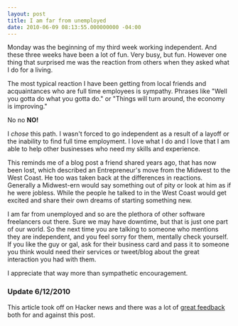 ```yaml
---
layout: post
title: I am far from unemployed
date: 2010-06-09 08:13:55.000000000 -04:00
---
```

Monday was the beginning of my third week working independent. And these three weeks have been a lot of fun. Very busy, but fun. However one thing that surprised me was the reaction from others when they asked what I do for a living.

The most typical reaction I have been getting from local friends and acquaintances who are full time employees is sympathy. Phrases like "Well you gotta do what you gotta do." or "Things will turn around, the economy is improving."

No no **NO!**

I _chose_ this path. I wasn't forced to go independent as a result of a layoff or the inability to find full time employment. I love what I do and I love that I am able to help other businesses who need my skills and experience.

This reminds me of a blog post a friend shared years ago, that has now been lost, which described an Entrepreneur's move from the Midwest to the West Coast. He too was taken back at the differences in reactions. Generally a Midwest-ern would say something out of pity or look at him as if he were jobless. While the people he talked to in the West Coast would get excited and share their own dreams of starting something new.

I am far from unemployed and so are the plethora of other software freelancers out there. Sure we may have downtime, but that is just one part of our world. So the next time you are talking to someone who mentions they are independent, and you feel sorry for them, mentally check yourself. If you like the guy or gal, ask for their business card and pass it to someone you think would need their services or tweet/blog about the great interaction you had with them.

I appreciate that way more than sympathetic encouragement.

### Update 6/12/2010 ###

This article took off on Hacker news and there was a lot of [great feedback](http://news.ycombinator.com/item?id=1416883) both for and against this post.
